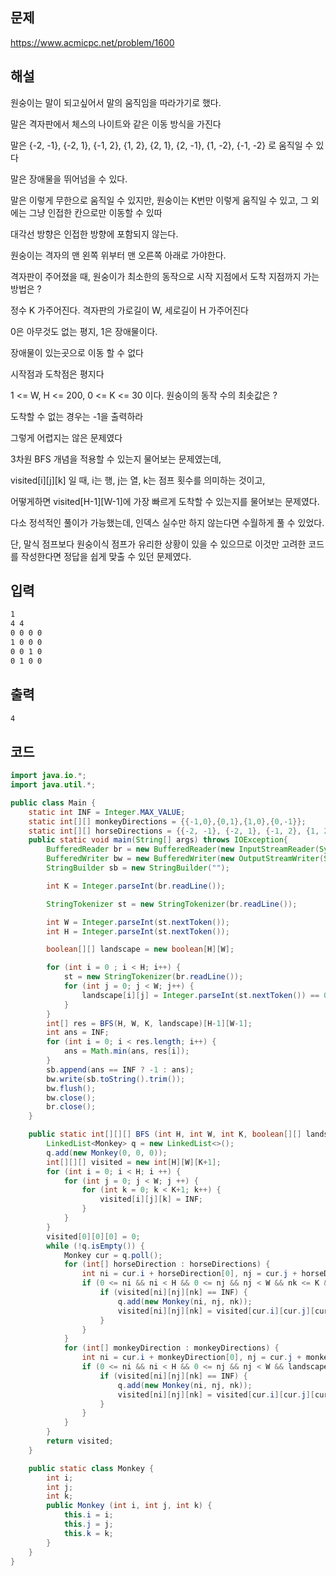 ## 문제

https://www.acmicpc.net/problem/1600

## 해설

원숭이는 말이 되고싶어서 말의 움직임을 따라가기로 했다.

말은 격자판에서 체스의 나이트와 같은 이동 방식을 가진다

말은 {-2, -1}, {-2, 1}, {-1, 2}, {1, 2}, {2, 1}, {2, -1}, {1, -2}, {-1, -2} 로 움직일 수 있다

말은 장애물을 뛰어넘을 수 있다.

말은 이렇게 무한으로 움직일 수 있지만, 원숭이는 K번만 이렇게 움직일 수 있고, 그 외에는 그냥 인접한 칸으로만 이동할 수 있따

대각선 방향은 인접한 방향에 포함되지 않는다.

원숭이는 격자의 맨 왼쪽 위부터 맨 오른쪽 아래로 가야한다.

격자판이 주어졌을 때, 원숭이가 최소한의 동작으로 시작 지점에서 도착 지점까지 가는 방법은 ?

정수 K 가주어진다. 격자판의 가로길이 W, 세로길이 H 가주어진다

0은 아무것도 없는 평지, 1은 장애물이다.

장애물이 있는곳으로 이동 할 수 없다

시작점과 도착점은 평지다

1 <= W, H <= 200, 0 <= K <= 30 이다.
원숭이의 동작 수의 최솟값은 ?

도착할 수 없는 경우는 -1을 출력하라

그렇게 어렵지는 않은 문제였다

3차원 BFS 개념을 적용할 수 있는지 물어보는 문제였는데,

visited[i][j][k] 일 때, i는 행, j는 열, k는 점프 횟수를 의미하는 것이고,

어떻게하면 visited[H-1][W-1]에 가장 빠르게 도착할 수 있는지를 물어보는 문제였다.

다소 정석적인 풀이가 가능했는데, 인덱스 실수만 하지 않는다면 수월하게 풀 수 있었다.

단, 말식 점프보다 원숭이식 점프가 유리한 상황이 있을 수 있으므로 이것만 고려한 코드를 작성한다면 정답을 쉽게 맞출 수 있던 문제였다.

## 입력

```txt
1
4 4
0 0 0 0
1 0 0 0
0 0 1 0
0 1 0 0
```

## 출력
```txt
4
```

## 코드

```java
import java.io.*;
import java.util.*;

public class Main {
    static int INF = Integer.MAX_VALUE;
    static int[][] monkeyDirections = {{-1,0},{0,1},{1,0},{0,-1}};
    static int[][] horseDirections = {{-2, -1}, {-2, 1}, {-1, 2}, {1, 2}, {2, 1}, {2, -1}, {1, -2}, {-1, -2}};
    public static void main(String[] args) throws IOException{
        BufferedReader br = new BufferedReader(new InputStreamReader(System.in));
        BufferedWriter bw = new BufferedWriter(new OutputStreamWriter(System.out));
        StringBuilder sb = new StringBuilder("");

        int K = Integer.parseInt(br.readLine());

        StringTokenizer st = new StringTokenizer(br.readLine());

        int W = Integer.parseInt(st.nextToken());
        int H = Integer.parseInt(st.nextToken());

        boolean[][] landscape = new boolean[H][W];

        for (int i = 0 ; i < H; i++) {
            st = new StringTokenizer(br.readLine());
            for (int j = 0; j < W; j++) {
                landscape[i][j] = Integer.parseInt(st.nextToken()) == 0;
            }
        }
        int[] res = BFS(H, W, K, landscape)[H-1][W-1];
        int ans = INF;
        for (int i = 0; i < res.length; i++) {
            ans = Math.min(ans, res[i]);
        }
        sb.append(ans == INF ? -1 : ans);
        bw.write(sb.toString().trim());
        bw.flush();
        bw.close();
        br.close();
    }

    public static int[][][] BFS (int H, int W, int K, boolean[][] landscape) {
        LinkedList<Monkey> q = new LinkedList<>();
        q.add(new Monkey(0, 0, 0));
        int[][][] visited = new int[H][W][K+1];
        for (int i = 0; i < H; i ++) {
            for (int j = 0; j < W; j ++) {
                for (int k = 0; k < K+1; k++) {
                    visited[i][j][k] = INF;
                }
            }
        }
        visited[0][0][0] = 0;
        while (!q.isEmpty()) {
            Monkey cur = q.poll();
            for (int[] horseDirection : horseDirections) {
                int ni = cur.i + horseDirection[0], nj = cur.j + horseDirection[1], nk = cur.k + 1;
                if (0 <= ni && ni < H && 0 <= nj && nj < W && nk <= K && landscape[ni][nj]) {
                    if (visited[ni][nj][nk] == INF) {
                        q.add(new Monkey(ni, nj, nk));
                        visited[ni][nj][nk] = visited[cur.i][cur.j][cur.k] + 1;
                    }
                }
            }
            for (int[] monkeyDirection : monkeyDirections) {
                int ni = cur.i + monkeyDirection[0], nj = cur.j + monkeyDirection[1], nk = cur.k;
                if (0 <= ni && ni < H && 0 <= nj && nj < W && landscape[ni][nj]) {
                    if (visited[ni][nj][nk] == INF) {
                        q.add(new Monkey(ni, nj, nk));
                        visited[ni][nj][nk] = visited[cur.i][cur.j][cur.k] + 1;
                    }
                }
            }
        }
        return visited;
    }

    public static class Monkey {
        int i;
        int j;
        int k;
        public Monkey (int i, int j, int k) {
            this.i = i;
            this.j = j;
            this.k = k;
        }
    }
}
```